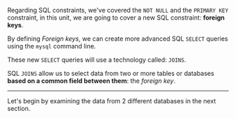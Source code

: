 Regarding SQL constraints, we've covered the `NOT NULL` and the `PRIMARY KEY` constraint, in this unit, we are going to cover a new SQL constraint: __foreign keys__.

By defining _Foreign keys_, we can create more advanced SQL `SELECT` queries using the `mysql` command line. 

These new `SELECT` queries will use a technology called: `JOINS`.

SQL `JOINS` allow us to select data from two or more tables or databases __based on a common field between them__: the _foreign key_.


---
Let's begin by examining the data from 2 different databases in the next section.